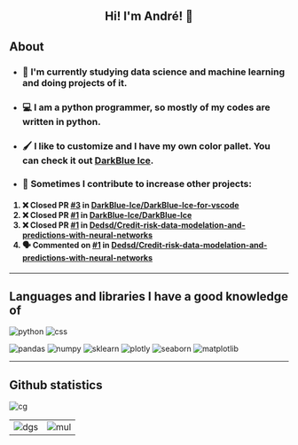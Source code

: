 <h2 align="center">Hi! I'm André! 👋</h2>

## About
* ### 📘 I'm currently studying data science and machine learning and doing projects of it.
* ### 💻 I am a python programmer, so mostly of my codes are written in python.
* ### 🖌️ I like to customize and I have my own color pallet. You can check it out [DarkBlue Ice](https://github.com/DarkBlue-Ice/DarkBlue-Ice).
* ### 📄 Sometimes I contribute to increase other projects:

<h4>

<!--START_SECTION:activity-->
1. ❌ Closed PR [#3](https://github.com/DarkBlue-Ice/DarkBlue-Ice-for-vscode/pull/3) in [DarkBlue-Ice/DarkBlue-Ice-for-vscode](https://github.com/DarkBlue-Ice/DarkBlue-Ice-for-vscode)
2. ❌ Closed PR [#1](https://github.com/DarkBlue-Ice/DarkBlue-Ice/pull/1) in [DarkBlue-Ice/DarkBlue-Ice](https://github.com/DarkBlue-Ice/DarkBlue-Ice)
3. ❌ Closed PR [#1](https://github.com/Dedsd/Credit-risk-data-modelation-and-predictions-with-neural-networks/pull/1) in [Dedsd/Credit-risk-data-modelation-and-predictions-with-neural-networks](https://github.com/Dedsd/Credit-risk-data-modelation-and-predictions-with-neural-networks)
4. 🗣 Commented on [#1](https://github.com/Dedsd/Credit-risk-data-modelation-and-predictions-with-neural-networks/issues/1) in [Dedsd/Credit-risk-data-modelation-and-predictions-with-neural-networks](https://github.com/Dedsd/Credit-risk-data-modelation-and-predictions-with-neural-networks)
<!--END_SECTION:activity-->
  
</h4>

---

## Languages and libraries I have a good knowledge of

![python](https://img.shields.io/badge/python-ffd040?&style=for-the-badge&logo=python&logoColor=blue)
![css](https://img.shields.io/badge/css-006ebd?&style=for-the-badge&logo=CSS3&logoColor=white)

![pandas](https://img.shields.io/badge/pandas-130654?&style=for-the-badge&logo=pandas&logoColor=white)
![numpy](https://img.shields.io/badge/numpy-4dabcf?&style=for-the-badge&logo=numpy&logoColor=white)
![sklearn](https://img.shields.io/badge/sklearn-ec9c4b?&style=for-the-badge&logo=scikit-learn&logoColor=white)
![plotly](https://img.shields.io/badge/plotly-3f4f75?&style=for-the-badge&logo=plotly&logoColor=white)
![seaborn](https://img.shields.io/badge/seaborn-5c7da2?&style=for-the-badge&logo=python&logoColor=white)
![matplotlib](https://img.shields.io/badge/matplotlib-11557c?&style=for-the-badge&logo=python&logoColor=white)

---

## Github statistics

![cg](https://activity-graph.herokuapp.com/graph?username=Dedsd&hide_border=true&area=true&bg_color=2A2F3B&color=AEBBD2&line=C3D6F9&point=AEBBD2)

| | |
|--------|-------|
|![dgs](https://github-readme-stats.vercel.app/api?username=Dedsd&show_icons=true&title_color=AEBBD2&text_color=C3D6F9&icon_color=919DB3&bg_color=2A2F3B&border_radius=30&count_private=true)|![mul](https://github-readme-stats.vercel.app/api/top-langs/?username=Dedsd&layout=compact&title_color=AEBBD2&text_color=C3D6F9&icon_color=919DB3&bg_color=2A2F3B&border_radius=30&exclude_repo=TaskManager-Python-Flask)
